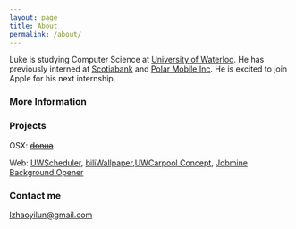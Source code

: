 ```yaml
---
layout: page
title: About
permalink: /about/
---
```


Luke is studying Computer Science at [University of Waterloo](www.uwaterloo.ca). He has previously interned at [Scotiabank](http://www.scotiabank.com) and [Polar Mobile Inc](http://polar.me). He is excited to join Apple for his next internship.

### More Information

### Projects

OSX: [<s>donua</s>](https://github.com/luke-z/donua)

Web: [UWScheduler](uwscheduler.herokuapp.com), [biliWallpaper](biliwallpaper.com),[UWCarpool Concept](http://uwcarpool.com/), [Jobmine Background Opener](https://chrome.google.com/webstore/detail/jobmine-background-opener/glcmeghmcamhbgpllpeecbaefbiolacl)

### Contact me

[lzhaoyilun@gmail.com](mailto:lzhaoyilun@gmail.com)